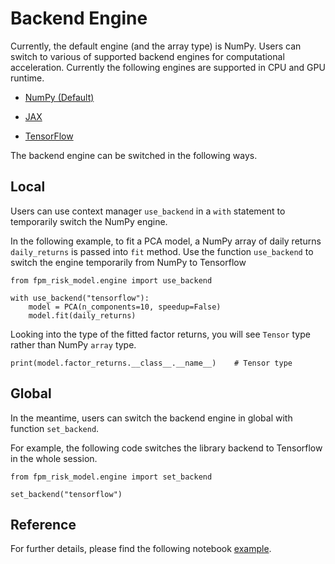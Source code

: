# Backend Engine

Currently, the default engine (and the array type) is NumPy. Users can switch to various of supported
backend engines for computational acceleration. Currently the following engines are supported in
CPU and GPU runtime.

- [NumPy (Default)](https://numpy.org/)

- [JAX](https://jax.readthedocs.io/en/latest/index.html#)

- [TensorFlow](https://www.tensorflow.org/guide/tf_numpy)

The backend engine can be switched in the following ways.

## Local

Users can use context manager `use_backend` in a `with` statement to temporarily
switch the NumPy engine.

In the following example, to fit a PCA model, a NumPy array of daily returns `daily_returns`
is passed into `fit` method. Use the function `use_backend` to switch the engine temporarily
from NumPy to Tensorflow

```
from fpm_risk_model.engine import use_backend

with use_backend("tensorflow"):
    model = PCA(n_components=10, speedup=False)
    model.fit(daily_returns)
```

Looking into the type of the fitted factor returns, you will see `Tensor` type rather than
NumPy `array` type.

```
print(model.factor_returns.__class__.__name__)    # Tensor type
```

## Global

In the meantime, users can switch the backend engine in global with function `set_backend`.

For example, the following code switches the library backend to Tensorflow in the whole session.

```
from fpm_risk_model.engine import set_backend

set_backend("tensorflow")
```

## Reference

For further details, please find the following notebook [example](https://colab.research.google.com/github/factorpricingmodel/factor-pricing-model-risk-model/blob/main/examples/notebook/numpy_backend_engine.ipynb).
